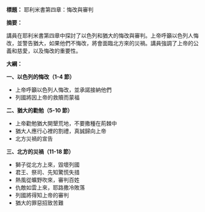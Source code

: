 **標題：** 耶利米書第四章：悔改與審判

**摘要：**

講員在耶利米書第四章中探討了以色列和猶大的悔改與審判。上帝呼籲以色列人悔改，並警告猶大，如果他們不悔改，將會面臨北方來的災禍。講員強調了上帝的公義和慈愛，以及悔改的重要性。

**大綱：**

**一、以色列的悔改（1-4 節）**
* 上帝呼籲以色列人悔改，並承諾接納他們
* 列國將因上帝的救贖而蒙福

**二、猶大的勸勉（5-10 節）**
* 上帝勸勉猶大開墾荒地，不要撒種在荊棘中
* 猶大人應行心裡的割禮，真誠歸向上帝
* 北方災禍的宣告

**三、北方的災禍（11-18 節）**
* 獅子從北方上來，毀壞列國
* 君王、祭司、先知驚慌失措
* 熱風從曠野吹來，審判百姓
* 仇敵如雲上來，耶路撒冷敗落
* 列國將得知上帝的審判
* 猶大的罪惡招致苦難